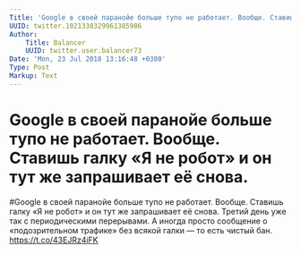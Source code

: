 ```yaml
---
Title: 'Google в своей паранойе больше тупо не работает. Вообще. Ставишь галку «Я не робот» и он тут же запрашивает её снова.'
UUID: twitter.1021338329961385986
Author:
    Title: Balancer
    UUID: twitter.user.balancer73
Date: 'Mon, 23 Jul 2018 13:16:48 +0300'
Type: Post
Markup: Text
---
```


# Google в своей паранойе больше тупо не работает. Вообще. Ставишь галку «Я не робот» и он тут же запрашивает её снова.

#Google в своей паранойе больше тупо не работает. Вообще.
Ставишь галку «Я не робот» и он тут же запрашивает её снова.
Третий день уже так с периодическими перерывами. А иногда
просто сообщение о «подозрительном трафике» без всякой галки
— то есть чистый бан. https://t.co/43EJRz4iFK